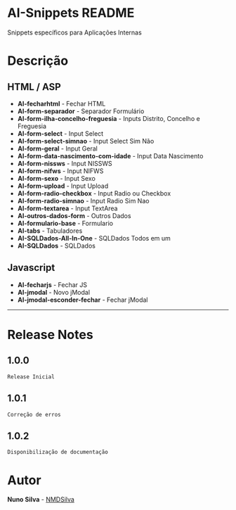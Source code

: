 # AI-Snippets README

Snippets específicos para Aplicações Internas

# Descrição

## HTML / ASP

- **AI-fecharhtml** - Fechar HTML
- **AI-form-separador** - Separador Formulário
- **AI-form-ilha-concelho-freguesia** - Inputs Distrito, Concelho e Freguesia
- **AI-form-select** - Input Select
- **AI-form-select-simnao** - Input Select Sim Não
- **AI-form-geral** - Input Geral
- **AI-form-data-nascimento-com-idade** - Input Data Nascimento
- **AI-form-nissws** - Input NISSWS
- **AI-form-nifws** - Input NIFWS
- **AI-form-sexo** - Input Sexo
- **AI-form-upload** - Input Upload
- **AI-form-radio-checkbox** - Input Radio ou Checkbox
- **AI-form-radio-simnao** - Input Radio Sim Nao
- **AI-form-textarea** - Input TextArea
- **AI-outros-dados-form** - Outros Dados
- **AI-formulario-base** - Formulario
- **AI-tabs** - Tabuladores
- **AI-SQLDados-All-In-One** - SQLDados Todos em um
- **AI-SQLDados** - SQLDados

## Javascript

- **AI-fecharjs** - Fechar JS
- **AI-jmodal** - Novo jModal
- **AI-jmodal-esconder-fechar** - Fechar jModal

---

# Release Notes

## 1.0.0
```
Release Inicial
```
## 1.0.1
```
Correção de erros
```

## 1.0.2
```
Disponibilização de documentação
```

# Autor

**Nuno Silva** - [NMDSilva](https://github.com/NMDSilva)